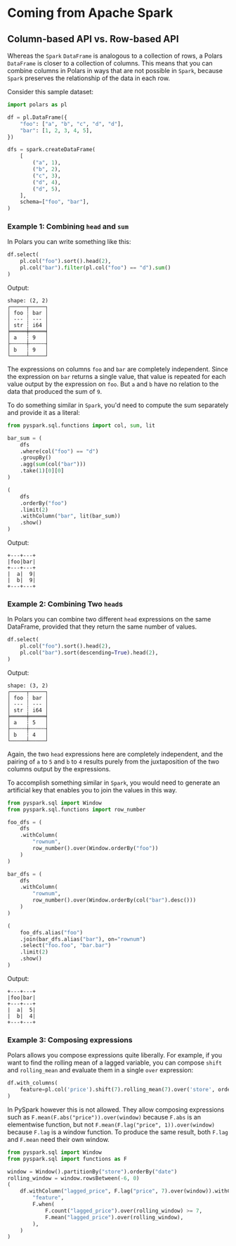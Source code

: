 # Coming from Apache Spark

## Column-based API vs. Row-based API

Whereas the `Spark` `DataFrame` is analogous to a collection of rows, a Polars `DataFrame` is closer
to a collection of columns. This means that you can combine columns in Polars in ways that are not
possible in `Spark`, because `Spark` preserves the relationship of the data in each row.

Consider this sample dataset:

```python
import polars as pl

df = pl.DataFrame({
    "foo": ["a", "b", "c", "d", "d"],
    "bar": [1, 2, 3, 4, 5],
})

dfs = spark.createDataFrame(
    [
        ("a", 1),
        ("b", 2),
        ("c", 3),
        ("d", 4),
        ("d", 5),
    ],
    schema=["foo", "bar"],
)
```

### Example 1: Combining `head` and `sum`

In Polars you can write something like this:

```python
df.select(
    pl.col("foo").sort().head(2),
    pl.col("bar").filter(pl.col("foo") == "d").sum()
)
```

Output:

```
shape: (2, 2)
┌─────┬─────┐
│ foo ┆ bar │
│ --- ┆ --- │
│ str ┆ i64 │
╞═════╪═════╡
│ a   ┆ 9   │
├╌╌╌╌╌┼╌╌╌╌╌┤
│ b   ┆ 9   │
└─────┴─────┘
```

The expressions on columns `foo` and `bar` are completely independent. Since the expression on `bar`
returns a single value, that value is repeated for each value output by the expression on `foo`. But
`a` and `b` have no relation to the data that produced the sum of `9`.

To do something similar in `Spark`, you'd need to compute the sum separately and provide it as a
literal:

```python
from pyspark.sql.functions import col, sum, lit

bar_sum = (
    dfs
    .where(col("foo") == "d")
    .groupBy()
    .agg(sum(col("bar")))
    .take(1)[0][0]
)

(
    dfs
    .orderBy("foo")
    .limit(2)
    .withColumn("bar", lit(bar_sum))
    .show()
)
```

Output:

```
+---+---+
|foo|bar|
+---+---+
|  a|  9|
|  b|  9|
+---+---+
```

### Example 2: Combining Two `head`s

In Polars you can combine two different `head` expressions on the same DataFrame, provided that they
return the same number of values.

```python
df.select(
    pl.col("foo").sort().head(2),
    pl.col("bar").sort(descending=True).head(2),
)
```

Output:

```
shape: (3, 2)
┌─────┬─────┐
│ foo ┆ bar │
│ --- ┆ --- │
│ str ┆ i64 │
╞═════╪═════╡
│ a   ┆ 5   │
├╌╌╌╌╌┼╌╌╌╌╌┤
│ b   ┆ 4   │
└─────┴─────┘
```

Again, the two `head` expressions here are completely independent, and the pairing of `a` to `5` and
`b` to `4` results purely from the juxtaposition of the two columns output by the expressions.

To accomplish something similar in `Spark`, you would need to generate an artificial key that
enables you to join the values in this way.

```python
from pyspark.sql import Window
from pyspark.sql.functions import row_number

foo_dfs = (
    dfs
    .withColumn(
        "rownum",
        row_number().over(Window.orderBy("foo"))
    )
)

bar_dfs = (
    dfs
    .withColumn(
        "rownum",
        row_number().over(Window.orderBy(col("bar").desc()))
    )
)

(
    foo_dfs.alias("foo")
    .join(bar_dfs.alias("bar"), on="rownum")
    .select("foo.foo", "bar.bar")
    .limit(2)
    .show()
)
```

Output:

```
+---+---+
|foo|bar|
+---+---+
|  a|  5|
|  b|  4|
+---+---+
```

### Example 3: Composing expressions

Polars allows you compose expressions quite liberally. For example, if you want to find the rolling
mean of a lagged variable, you can compose `shift` and `rolling_mean` and evaluate them in a single
`over` expression:

```python
df.with_columns(
    feature=pl.col('price').shift(7).rolling_mean(7).over('store', order_by='date')
)
```

In PySpark however this is not allowed. They allow composing expressions such as
`F.mean(F.abs("price")).over(window)` because `F.abs` is an elementwise function, but not
`F.mean(F.lag("price", 1)).over(window)` because `F.lag` is a window function. To produce the same
result, both `F.lag` and `F.mean` need their own window.

```python
from pyspark.sql import Window
from pyspark.sql import functions as F

window = Window().partitionBy("store").orderBy("date")
rolling_window = window.rowsBetween(-6, 0)
(
    df.withColumn("lagged_price", F.lag("price", 7).over(window)).withColumn(
        "feature",
        F.when(
            F.count("lagged_price").over(rolling_window) >= 7,
            F.mean("lagged_price").over(rolling_window),
        ),
    )
)
```
